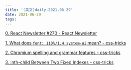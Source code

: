 ```yaml
---
title: '(英文)daily-2021.06.29'
date: 2021-06-29
tags:
---
```


[0. React Newsletter #270 - React Newsletter](https://reactnewsletter.com/issues/270)

[1. What does `font: 110%/1.4 system-ui` mean? - css-tricks](https://css-tricks.com/what-does-font-110-1-4-system-ui-mean/)

[2. Chromium spelling and grammar features - css-tricks](https://www.azabani.com/2021/05/17/spelling-grammar.html)

[3. :nth-child Between Two Fixed Indexes - css-tricks](https://css-tricks.com/nth-child-between-two-fixed-indexes/)